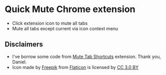 # Quick Mute Chrome extension

* Click extension icon to mute all tabs
* Mute all tabs except current via icon context menu

## Disclaimers

* I've borrow some code from [Mute Tab Shortcuts](https://github.com/danhp/mute-tab-chrome) extension. Thank you, Daniel.
* Icon made by [Freepik](https://www.freepik.com/) from [Flaticon](https://www.flaticon.com/) is licensed by [CC 3.0 BY](http://creativecommons.org/licenses/by/3.0/)